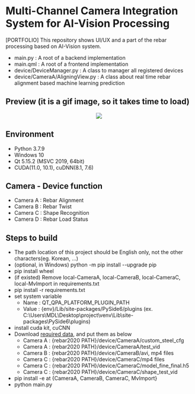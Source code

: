 # Multi-Channel Camera Integration System for AI-Vision Processing

[PORTFOLIO] This repository shows UI/UX and a part of the rebar processing based on AI-Vision system.

* main.py : A root of a backend implementation
* main.qml : A root of a frontend implementation
* device/DeviceManager.py : A class to manager all registered devices
* device/CameraA/AligningView.py : A class about real time rebar alignment based machine learning prediction

## Preview (it is a gif image, so it takes time to load)
<p align="center">
<img src="img/preview.gif">
</p>

## Environment
* Python 3.7.9
* Windows 10
* Qt 5.15.2 (MSVC 2019, 64bit)
* CUDA(11.0, 10.1), cuDNN(8.1, 7.6)

## Camera - Device function
* Camera A : Rebar Alignment
* Camera B : Rebar Twist
* Camera C : Shape Recognition
* Camera D : Rebar Load Status

## Steps to build
* The path location of this project should be English only, not the other characters(eg. Korean, ...)
* (optional, in Windows) python -m pip install --upgrade pip
* pip install wheel
* (if existed) Remove local-CameraA, local-CameraB, local-CameraC, local-MvImport in requirements.txt
* pip install -r requirements.txt
* set system variable
  * Name : QT_QPA_PLATFORM_PLUGIN_PATH
  * Value : {env}/Lib/site-packages/PySide6/plugins (ex. C:\Users\MDL\Desktop\project\venv\Lib\site-packages\PySide6\plugins)
* install cuda kit, cuCNN
* Download [required data](https://google.com), and put them as below
  * Camera A : {rebar2020 PATH}/device/CameraA/custom_steel_cfg
  * Camera A : {rebar2020 PATH}/device/CameraA/test_vid
  * Camera B : {rebar2020 PATH}/device/CameraB/avi, mp4 files
  * Camera C : {rebar2020 PATH}/device/CameraC/mp4 files
  * Camera C : {rebar2020 PATH}/device/CameraC/model_fine_final.h5
  * Camera C : {rebar2020 PATH}/device/CameraC/shape_test_vid
* pip install -e at {CameraA, CameraB, CameraC, MvImport}
* python main.py

